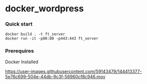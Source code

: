# docker_wordpress

### Quick start

```
docker build . -t ft_server
docker run -it -p80:80 -p443:443 ft_server
```
### Prerequires

Docker Installed

https://user-images.githubusercontent.com/59143479/144413377-5e76c699-504e-44db-9c3f-56960cf8c946.mov
